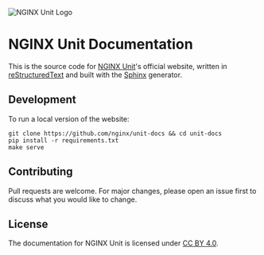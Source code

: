 ![NGINX Unit Logo](unitlogo.svg)

# NGINX Unit Documentation

This is the source code for [NGINX Unit](https://github.com/nginx/unit/)'s
official website, written in
[reStructuredText](https://en.wikipedia.org/wiki/ReStructuredText) and built
with the [Sphinx](https://www.sphinx-doc.org/en/master/) generator.

## Development

To run a local version of the website:

```shell
git clone https://github.com/nginx/unit-docs && cd unit-docs
pip install -r requirements.txt
make serve
```

## Contributing

Pull requests are welcome. For major changes, please open an issue
first to discuss what you would like to change.

## License

The documentation for NGINX Unit is licensed under [CC BY 4.0](LICENSE).
